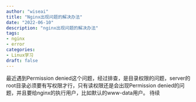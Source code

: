 ```yaml
---
author: "wiseai"
title: "Nginx出现问题的解决办法"
date: "2022-06-10"
description: "nginx出现问题的解决办法"
tags:
- nginx
- error
categories:
- Linux学习
draft: false
---
```



最近遇到Permission denied这个问题，经过排查，是目录权限的问题，server的root目录必须要有写权限才行，只有读权限还是会出现Permission denied的问题，并且要给nginx的执行用户，比如默认的www-data用户。
待续

